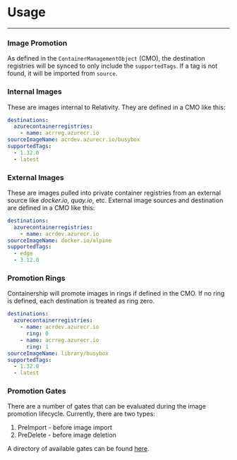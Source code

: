 # Usage
---

### Image Promotion

As defined in the `ContainerManagementObject` (CMO), the destination registries will be synced to only include the `supportedTags`. If a tag is not found, it will be imported from `source`.

### Internal Images

These are images internal to Relativity. They are defined in a CMO like this:
```yaml
destinations:
  azurecontainerregistries:
    - name: acrreg.azurecr.io
sourceImageName: acrdev.azurecr.io/busybox
supportedTags:
  - 1.32.0
  - latest
```

### External Images

These are images pulled into private container registries from an external source like _docker.io_, _quay.io_, etc. External image sources and destination are defined in a CMO like this:

```yaml
destinations:
  azurecontainerregistries:
    - name: acrdev.azurecr.io
sourceImageName: docker.io/alpine
supportedTags:
  - edge
  - 3.12.0
```

### Promotion Rings

Containership will promote images in rings if defined in the CMO. If no ring is defined, each destination is treated as ring zero.

```yaml
destinations:
  azurecontainerregistries:
    - name: acrdev.azurecr.io
      ring: 0
    - name: acrreg.azurecr.io
      ring: 1
sourceImageName: library/busybox
supportedTags:
  - 1.32.0
  - latest
```

### Promotion Gates

There are a number of gates that can be evaluated during the image promotion lifecycle. Currently, there are two types:
1. PreImport - before image import
2. PreDelete - before image deletion

A directory of available gates can be found [here](../pkg/gates/README.md).
